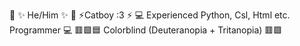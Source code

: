 🔵 ✨️ He/Him ✨️ 🔵
⚡️Catboy :3 ⚡️
💻 Experienced Python, Csl, Html etc. Programmer 💻
🟥🟩🟦 Colorblind (Deuteranopia + Tritanopia) 🟥🟩
